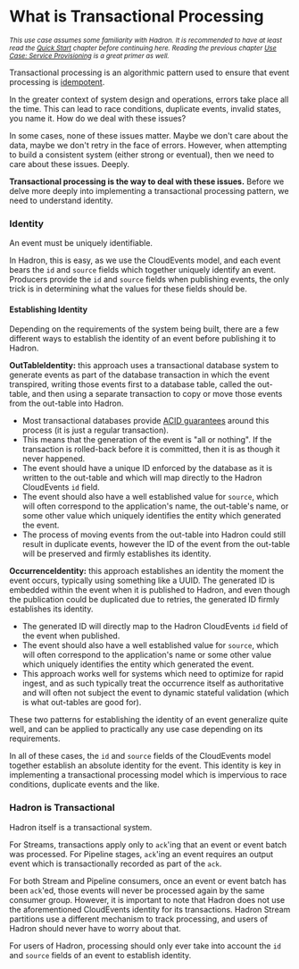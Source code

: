 What is Transactional Processing
================================

<small><i>This use case assumes some familiarity with Hadron. It is recommended to have at least read the [Quick Start](../overview/quick-start.md) chapter before continuing here. Reading the previous chapter [Use Case: Service Provisioning](./service-provisioning.md) is a great primer as well.</i></small>

Transactional processing is an algorithmic pattern used to ensure that event processing is [idempotent](https://en.wikipedia.org/wiki/Idempotence).

In the greater context of system design and operations, errors take place all the time. This can lead to race conditions, duplicate events, invalid states, you name it. How do we deal with these issues?

In some cases, none of these issues matter. Maybe we don't care about the data, maybe we don't retry in the face of errors. However, when attempting to build a consistent system (either strong or eventual), then we need to care about these issues. Deeply.

**Transactional processing is the way to deal with these issues.** Before we delve more deeply into implementing a transactional processing pattern, we need to understand identity.

### Identity
An event must be uniquely identifiable.

In Hadron, this is easy, as we use the CloudEvents model, and each event bears the `id` and `source` fields which together uniquely identify an event. Producers provide the `id` and `source` fields when publishing events, the only trick is in determining what the values for these fields should be.

#### Establishing Identity
Depending on the requirements of the system being built, there are a few different ways to establish the identity of an event before publishing it to Hadron.

**OutTableIdentity:** this approach uses a transactional database system to generate events as part of the database transaction in which the event transpired, writing those events first to a database table, called the out-table, and then using a separate transaction to copy or move those events from the out-table into Hadron.
- Most transactional databases provide [ACID guarantees](https://en.wikipedia.org/wiki/ACID) around this process (it is just a regular transaction).
- This means that the generation of the event is "all or nothing". If the transaction is rolled-back before it is committed, then it is as though it never happened.
- The event should have a unique ID enforced by the database as it is written to the out-table and which will map directly to the Hadron CloudEvents `id` field.
- The event should also have a well established value for `source`, which will often correspond to the application's name, the out-table's name, or some other value which uniquely identifies the entity which generated the event.
- The process of moving events from the out-table into Hadron could still result in duplicate events, however the ID of the event from the out-table will be preserved and firmly establishes its identity.

**OccurrenceIdentity:** this approach establishes an identity the moment the event occurs, typically using something like a UUID. The generated ID is embedded within the event when it is published to Hadron, and even though the publication could be duplicated due to retries, the generated ID firmly establishes its identity.
- The generated ID will directly map to the Hadron CloudEvents `id` field of the event when published.
- The event should also have a well established value for `source`, which will often correspond to the application's name or some other value which uniquely identifies the entity which generated the event.
- This approach works well for systems which need to optimize for rapid ingest, and as such typically treat the occurrence itself as authoritative and will often not subject the event to dynamic stateful validation (which is what out-tables are good for).

These two patterns for establishing the identity of an event generalize quite well, and can be applied to practically any use case depending on its requirements.

In all of these cases, the `id` and `source` fields of the CloudEvents model together establish an absolute identity for the event. This identity is key in implementing a transactional processing model which is impervious to race conditions, duplicate events and the like.

### Hadron is Transactional
Hadron itself is a transactional system.

For Streams, transactions apply only to `ack`'ing that an event or event batch was processed. For Pipeline stages, `ack`'ing an event requires an output event which is transactionally recorded as part of the `ack`.

For both Stream and Pipeline consumers, once an event or event batch has been `ack`'ed, those events will never be processed again by the same consumer group. However, it is important to note that Hadron does not use the aforementioned CloudEvents identity for its transactions. Hadron Stream partitions use a different mechanism to track processing, and users of Hadron should never have to worry about that.

For users of Hadron, processing should only ever take into account the `id` and `source` fields of an event to establish identity.
